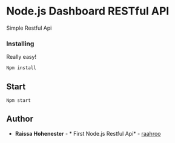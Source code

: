 # Node.js Dashboard RESTful API

Simple Restful Api


### Installing

Really easy!

```
Npm install
```

## Start

```
Npm start
```

## Author

* **Raissa Hohenester** - * First Node.js Restful Api* - [raahroo](https://github.com/raahroo)
